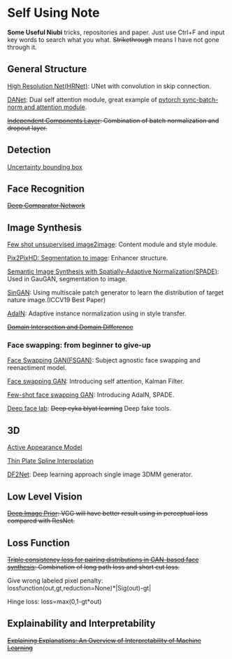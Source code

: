 # Self Using Note
**Some Useful Niubi** tricks, repositories and paper. Just use Ctrl+F and input key words to search what you what. ~~Strikethrough~~ means I have not gone through it.

## General Structure
[High Resolution Net(HRNet)](https://arxiv.org/abs/1904.04514): UNet with convolution in skip connection.

[DANet](https://arxiv.org/abs/1809.02983): Dual self attention module, great example of [pytorch sync-batch-norm and attention module](https://github.com/junfu1115/DANet).

~~[Independent Components Layer](https://arxiv.org/abs/1905.05928v1): Combination of batch normalization and dropout layer.~~

## Detection
[Uncertainty bounding box](https://arxiv.org/abs/1809.08545)

## Face Recognition
~~[Deep Comparator Network](https://arxiv.org/abs/1807.11440)~~

## Image Synthesis
[Few shot unsupervised image2image](https://arxiv.org/abs/1905.01723): Content module and style module.

[Pix2PixHD: Segmentation to image](https://arxiv.org/abs/1711.11585): Enhancer structure.

[Semantic Image Synthesis with Spatially-Adaptive Normalization(SPADE)](https://arxiv.org/abs/1903.07291): Used in GauGAN, segmentation to image.

[SinGAN](https://arxiv.org/abs/1905.01164): Using multiscale patch generator to learn the distribution of target nature image.(ICCV19 Best Paper)

[AdaIN](https://arxiv.org/abs/1703.06868): Adaptive instance normalization using in style transfer.

~~[Domain Intersection and Domain Difference](https://arxiv.org/abs/1908.11628)~~

### Face swapping: from beginner to give-up

[Face Swapping GAN(FSGAN)](https://arxiv.org/abs/1908.05932): Subject agnostic face swapping and reenactiment model.

[Face swapping GAN](https://github.com/shaoanlu/faceswap-GAN): Introducing self attention, Kalman Filter.

[Few-shot face swapping GAN](https://github.com/shaoanlu/fewshot-face-translation-GAN): Introducing AdaIN, SPADE.

[Deep face lab](https://github.com/iperov/DeepFaceLab): ~~Deep cyka blyat learning~~ Deep fake tools.

## 3D
[Active Appearance Model](https://www.cs.cmu.edu/~efros/courses/LBMV07/Papers/cootes-eccv-98.pdf)

[Thin Plate Spline Interpolation](https://en.wikipedia.org/wiki/Thin_plate_spline)

[DF2Net](http://openaccess.thecvf.com/content_ICCV_2019/papers/Zeng_DF2Net_A_Dense-Fine-Finer_Network_for_Detailed_3D_Face_Reconstruction_ICCV_2019_paper.pdf): Deep learning approach single image 3DMM generator.

## Low Level Vision
~~[Deep Image Prior](https://arxiv.org/abs/1711.10925): VGG will have better result using in perceptual loss compared with ResNet.~~

## Loss Function
~~[Triple consistency loss for pairing distributions in GAN-based face synthesis](https://arxiv.org/abs/1811.03492): Combination of long path loss and short cut loss.~~

Give wrong labeled pixel penalty:
lossfunction(out,gt,reduction=None)*|Sig(out)-gt|

Hinge loss:
loss=max(0,1-gt*out)

## Explainability and Interpretability
~~[Explaining Explanations: An Overview of Interpretability of Machine Learning](https://arxiv.org/abs/1806.00069)~~
